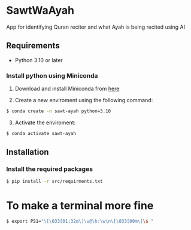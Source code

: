 # SawtWaAyah
App for identifying Quran reciter and what Ayah is being recited using AI

## Requirements

- Python 3.10 or later

### Install python using Miniconda

1) Download and install Miniconda from [here](https://www.anaconda.com/docs/main#quick-command-line-install)

2) Create a new enviroment using the following command:
```bash
$ conda create -n sawt-ayah python=3.10
```

3) Activate the enviroment:
```bash
$ conda activate sawt-ayah
```

## Installation

### Install the required packages

```bash
$ pip install -r src/requirments.txt
```

# To make a terminal more fine
```bash
$ export PS1="\[\033[01;32m\]\u@\h:\w\n\[\033[00m\]\$ "
```